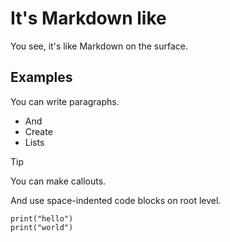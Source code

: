 # It's Markdown like

You see, it's like Markdown on the surface.

## Examples

You can write paragraphs.

* And
* Create
* Lists

> [!TIP]
> You can make callouts.

And use space-indented code blocks on root level.

    print("hello")
    print("world")
